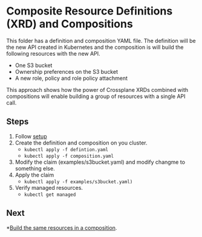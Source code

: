 # Composite Resource Definitions (XRD) and Compositions

This folder has a definition and composition YAML file. The definition will be the new API created in Kubernetes
and the composition is will build the following resources with the new API.

* One S3 bucket
* Ownership preferences on the S3 bucket
* A new role, policy and role policy attachment

This approach shows how the power of Crossplane XRDs combined with compositions will enable building a group of resources
with a single API call.

## Steps
1. Follow [setup](../README.md)
2. Create the definition and composition on you cluster. 
   * `kubectl apply -f defintion.yaml`
   * `kubectl apply -f composition.yaml`
3. Modify the claim (examples/s3bucket.yaml) and modify changme to something else.
4. Apply the claim
   * `kubectl apply -f examples/s3bucket.yaml)`
5. Verify managed resources. 
   * `kubectl get managed`

## Next
*[Build the same resources in a composition](../2-composite-resource-definition).